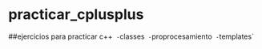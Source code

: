 # practicar_cplusplus

##ejercicios para practicar c++`
-`classes`
-`proprocesamiento`
-`templates`

